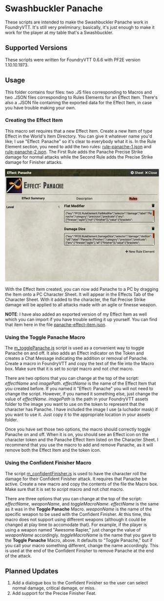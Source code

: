 # Swashbuckler Panache

These scripts are intended to make the Swashbuckler Panache work in FoundryVTT. It's still very preliminary; basically, it's just enough to make it work for the player at my table that's a Swashbuckler.

## Supported Versions

These scripts were written for FoundryVTT 0.6.6 with PF2E version 1.10.10.1973.

## Usage

This folder contains four files: two .JS files corresponding to Macros and two .JSON files corresponding to Rules Elements for an Effect Item. There's also a .JSON file containing the exported data for the Effect Item, in case you have trouble making your own.

### Creating the Effect Item

This macro set requires that a new Effect Item. Create a new Item of type Effect in the World's Item Directory. You can give it whatever name you'd like; I use "Effect: Panache" so it's clear to everybody what it is. In the Rule Element section, you need to add the two rules: [rule-panache-1.json](./rule-panache-1.json) and [rule-panache-2.json](./rule-panache-2.json). The First Rule adds the Panache Precise Strike damage for normal attacks while the Second Rule adds the Precise Strike damage for Finisher attacks.

![Image of the Panache Effect Item](./effect-panache.png)

With the Effect Item created, you can now add Panache to a PC by dragging the Item onto a PC Character Sheet. It will appear in the Effects Tab of the Character Sheet. With it added to the character, the flat Precise Strike damage will be applied to all attacks made with an agile or finesse weapon.

**NOTE**: I have also added an exported version of my Effect Item as well which you can import if you have trouble setting it up yourself. You can find that item here in the file [panache-effect-item.json](./panache-effect-item.json).

### Using the Toggle Panache Macro

The [m_togglePanache.js](./m_togglePanache.js) script is used as a convenient way to toggle Panache on and off. It also adds an Effect indicator on the Token and creates a Chat Message indicating the addition or removal of Panache. Create a macro in FoundryVTT and copy the text of the file into the Macro box. Make sure that it is set to *script* macro and not *chat* macro.

There are two options that you can change at the top of the script: *effectName* and *imagePath*. *effectName* is the name of the Effect Item that you created before. If you named it "Effect: Panache" you will not need to change the script. However, if you named it something else, just change the value of *effectName*. *imagePath* is the path in your FoundryVTT assets folder to the image you want to use on the token to represent that the character has Panache. I have included the image I use (a luchador mask) if you want to use it. Just copy it to the appropriate location in your assets folder.

Once you have set those two options, the macro should correctly toggle Panache on and off. When it is on, you should see an Effect icon on the character token and the Panache Effect Item listed on the Character Sheet. I recommend that you use the macro to add and remove Panache, as it will remove both the Effect Item and the token icon.

### Using the Confident Finisher Macro

The script [m_confidentFinisher.js](./m_confidentFinisher.js) is used to have the character roll the damage for their Confident Finisher attack. It requires that Panache be active. Create a new macro and copy the contents of the file the Macro box. Make sure that it is set to *script* macro and not *chat* macro.

There are three options that you can change at the top of the script: *effectName*, *weaponName*, and *toggleMacroName*. *effectName* is the same as it was in the **Toggle Panache** Macro. *weaponName* is the name of the specific weapon to be used with the Confident Finisher. At this time, this macro does not support using different weapons (although it could be changed at play time to accomodate that). For example, if the player is using a weapon named "Awesome Rapier," just change the value of *weaponName* accordingly. *toggleMacroName* is the name that you gave to the **Toggle Panache** Macro, above. It defaults to "Toggle Panache," but if you call your macro something different, change the name accordingly. This is used at the end of the Confident Finisher to remove Panache at the end of the attack.

## Planned Updates

1. Add a dialogue box to the Confident Finisher so the user can select normal damage, critical damage, or miss.
2. Add support for the Precise Finisher Feat.